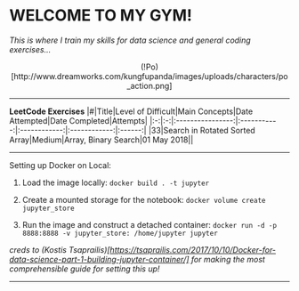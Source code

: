 # WELCOME TO MY GYM!

*This is where I train my skills for data science and general coding exercises...*

<center>(!Po)[http://www.dreamworks.com/kungfupanda/images/uploads/characters/po_action.png]</center>

------

**LeetCode Exercises**
|#|Title|Level of Difficult|Main Concepts|Date Attempted|Date Completed|Attempts|
|:-:|:-:|:----------------:|:-----------:|:------------:|:------------:|:------:|
|33|Search in Rotated Sorted Array|Medium|Array, Binary Search|01 May 2018||









-------

Setting up Docker on Local:

1. Load the image locally: `docker build . -t jupyter`      

2. Create a mounted storage for the notebook: `docker volume create jupyter_store`     

3. Run the image and construct a detached container: `docker run -d -p 8888:8888 -v jupyter_store: /home/jupyter jupyter`

*creds to (Kostis Tsaprailis)[https://tsaprailis.com/2017/10/10/Docker-for-data-science-part-1-building-jupyter-container/] for making the most comprehensible guide for setting this up!*

------

